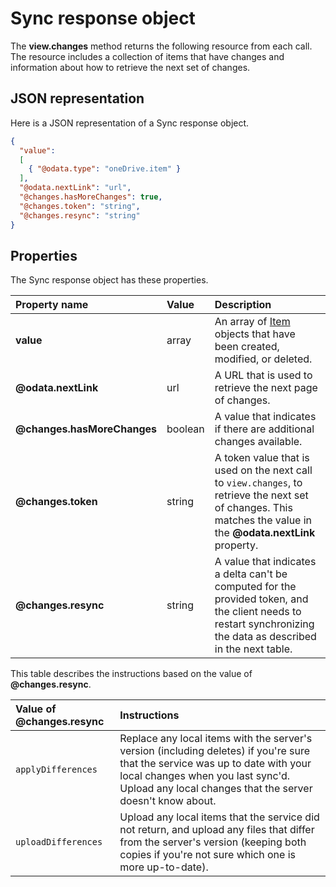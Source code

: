 ﻿# Sync response object

The **view.changes** method returns the following resource from each call. The resource includes a collection of items that have changes and information about how to retrieve the next set of changes.

## JSON representation
Here is a JSON representation of a Sync response object.

<!-- { "blockType": "resource", "@odata.type": "oneDrive.viewChanges" } -->
```json
{
  "value":
  [
    { "@odata.type": "oneDrive.item" }
  ],
  "@odata.nextLink": "url",
  "@changes.hasMoreChanges": true,
  "@changes.token": "string",
  "@changes.resync": "string"
}
```
## Properties
The Sync response object has these properties.

| Property name               | Value   | Description                                                                                                                                                     |
|:----------------------------|:--------|:----------------------------------------------------------------------------------------------------------------------------------------------------------------|
| **value**                   | array   | An array of [Item][item-resource] objects that have been created, modified, or deleted.                                                                         |
| **@odata.nextLink**         | url     | A URL that is used to retrieve the next page of changes.                                                                                                        |
| **@changes.hasMoreChanges** | boolean | A value that indicates if there are additional changes available.                                                                                               |
| **@changes.token**          | string  | A token value that is used on the next call to `view.changes`, to retrieve the next set of changes. This matches the value in the **@odata.nextLink** property. |
| **@changes.resync**         | string  | A value that indicates a delta can't be computed for the provided token, and the client needs to restart synchronizing the data as described in the next table. |

This table describes the instructions based on the value of **@changes.resync**.

| Value of **@changes.resync** | Instructions                                                                                                                                                                                                                    |
|:-----------------------------|:--------------------------------------------------------------------------------------------------------------------------------------------------------------------------------------------------------------------------------|
| `applyDifferences`           | Replace any local items with the server's version (including deletes) if you're sure that the service was up to date with your local changes when you last sync'd. Upload any local changes that the server doesn't know about. |
| `uploadDifferences`          | Upload any local items that the service did not return, and upload any files that differ from the server's version (keeping both copies if you're not sure which one is more up-to-date).                                       |


[item-resource]: item.md
